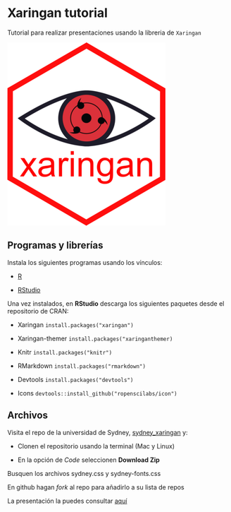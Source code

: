 # Xaringan tutorial
Tutorial para realizar presentaciones usando la libreria de `Xaringan`

![Xaringan](./Slides/Xaringan.png)


## Programas y librerías

Instala los siguientes programas usando los vínculos:

- [R](https://cran.r-project.org/mirrors.html)

- [RStudio](https://www.rstudio.com/products/rstudio/download/)

Una vez instalados, en **RStudio** descarga los siguientes paquetes desde el repositorio de CRAN:

- Xaringan `install.packages("xaringan")`

- Xaringan-themer `install.packages("xaringanthemer)`

- Knitr `install.packages("knitr")`

- RMarkdown `install.packages("rmarkdown")`

- Devtools `install.packages("devtools")`

- Icons `devtools::install_github("ropenscilabs/icon")`

## Archivos

Visita el repo de la universidad de Sydney, [sydney_xaringan](https://github.com/garthtarr/sydney_xaringan) y:

- Clonen el repositorio usando la terminal (Mac y Linux)

- En la opción de *Code* seleccionen **Download Zip**

Busquen los archivos sydney.css y sydney-fonts.css 

En github hagan *fork* al repo para añadirlo a su lista de repos

La presentación la puedes consultar [aquí](https://necrosnake91.github.io/Xaringan_tutorial/Slides/Xaringan_tutorial.html#1)
